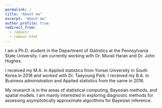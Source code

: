 ```yaml
---
permalink: /
title: "About me"
excerpt: "About me"
author_profile: true
redirect_from: 
  - /about/
  - /about.html
---
```


I am a Ph.D. student in the Department of Statistics at the Pennsylvania State University. I am currently working with Dr. Murali Haran and Dr. John Hughes.

I received my M.A. in Applied statistics from Yonsei University in South Korea in 2018 and worked with Dr. Taeyoung Park. I received my B.A. in Business administration and Applied statistics from the same in 2016.

My research is in the areas of statistical computing, Bayesian methods, and spatial models. I am mainly interested in exploring diagnostic methods for assessing asymptotically approximate algorithms for Bayesian inference.
